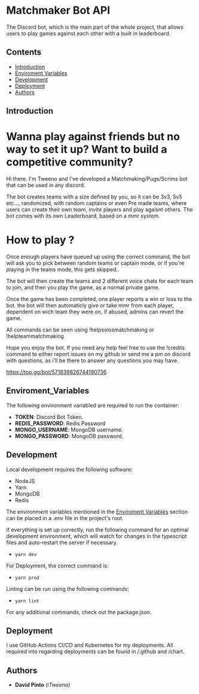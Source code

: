 # Matchmaker Bot API

The Discord bot, which is the main part of the whole project, that allows users to play games against each other with a built in leaderboard.

## Contents
- [Introduction](#introduction)
- [Enviroment Variables](#enviroment_variables)
- [Development](#development)
- [Deployment](#deployment)
- [Authors](#authors)

## Introduction
# Wanna play against friends but no way to set it up? Want to build a competitive community?

Hi there. I'm Tweeno and I've developed a Matchmaking/Pugs/Scrims bot that can be used in any discord.

The bot creates teams with a size defined by you, so it can be 3v3, 5v5 etc..., randomized, with random captains or even Pre made teams, where users can create their own team, invite players and play agaisnt others.
The bot comes with its own Leaderboard, based on a mmr system.

# How to play ?
Once enough players have queued up using the correct command, the bot will ask you to pick between random teams or captain mode, or if you're playing in the teams mode, this gets skipped..

The bot will then create the teams and 2 different voice chats for each team to join, and then you play the game, as a normal private game.

Once the game has been completed, one player reports a win or loss to the bot. the bot will then automaticly give or take mmr from each player, dependent on wich team they were on, if abused, admins can revert the game.

All commands can be seen using !helpsolosmatchmaking or !helpteammatchmaking

Hope you enjoy the bot. If you need any help feel free to use the !credits command to either report issues on my github or send me a pm on discord with questions, as i'll be there to answer any questions you may have.

https://top.gg/bot/571839826744180736

## Enviroment_Variables

The following environment variabled are required to run the container:
- **TOKEN**: Discord Bot Token.
- **REDIS_PASSWORD**: Redis Password
- **MONGO_USERNAME**: MongoDB username.
- **MONGO_PASSWORD**: MongoDB password.
## Development

Local development requires the following software:
- NodeJS
- Yarn
- MongoDB
- Redis

The environment variables mentioned in the [Enviroment Variables](#enviroment_variables) section can be placed in a .env file in the project's root.

If everything is set up correctly, run the following command for an optimal development environment, which will watch for changes in the typescript files and auto-restart the server if necessary.
- `yarn dev`

For Deployment, the correct command is:
- `yarn prod`

Linting can be run using the following commands:
- `yarn lint`

For any additional commands, check out the package.json.

## Deployment

I use GitHub Actions CI/CD and Kubernetes for my deployments. All required into regarding deployments can be found in /.github and /chart.


## Authors

- **David Pinto** *(iTweeno)*
